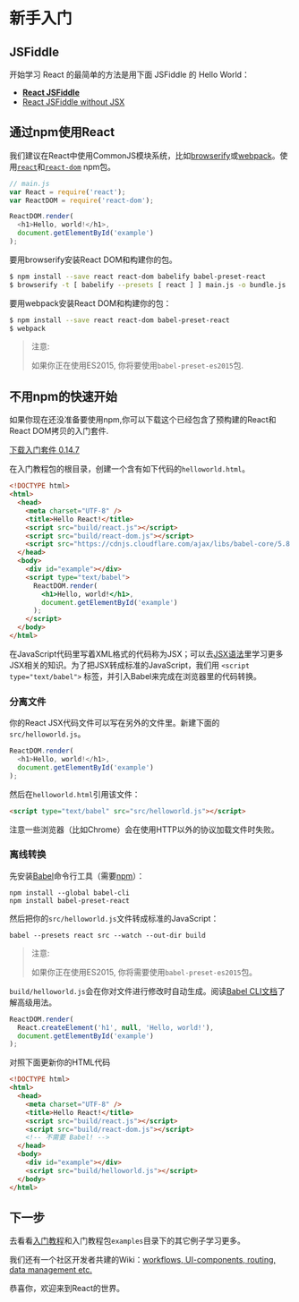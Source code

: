 # 新手入门

## JSFiddle

开始学习 React 的最简单的方法是用下面 JSFiddle 的 Hello World：

 * **[React JSFiddle](https://jsfiddle.net/reactjs/69z2wepo/)**
 * [React JSFiddle without JSX](https://jsfiddle.net/reactjs/5vjqabv3/)

## 通过npm使用React

我们建议在React中使用CommonJS模块系统，比如[browserify](http://browserify.org/)或[webpack](https://webpack.github.io/)。使用[`react`](https://www.npmjs.com/package/react)和[`react-dom`](https://www.npmjs.com/package/react-dom) npm包。

```js
// main.js
var React = require('react');
var ReactDOM = require('react-dom');

ReactDOM.render(
  <h1>Hello, world!</h1>,
  document.getElementById('example')
);
```

要用browserify安装React DOM和构建你的包。

```sh
$ npm install --save react react-dom babelify babel-preset-react
$ browserify -t [ babelify --presets [ react ] ] main.js -o bundle.js
```

要用webpack安装React DOM和构建你的包：  

```sh
$ npm install --save react react-dom babel-preset-react
$ webpack
```

> 注意:
>
> 如果你正在使用ES2015, 你将要使用`babel-preset-es2015`包.


## 不用npm的快速开始

如果你现在还没准备要使用npm,你可以下载这个已经包含了预构建的React和React DOM拷贝的入门套件. 

<div class="buttons-unit downloads">
  <a href="/react/downloads/react-0.14.7.zip" class="button">
    下载入门套件 0.14.7
  </a>
</div>

在入门教程包的根目录，创建一个含有如下代码的`helloworld.html`。

```html
<!DOCTYPE html>
<html>
  <head>
    <meta charset="UTF-8" />
    <title>Hello React!</title>
    <script src="build/react.js"></script>
    <script src="build/react-dom.js"></script>
    <script src="https://cdnjs.cloudflare.com/ajax/libs/babel-core/5.8.23/browser.min.js"></script>
  </head>
  <body>
    <div id="example"></div>
    <script type="text/babel">
      ReactDOM.render(
        <h1>Hello, world!</h1>,
        document.getElementById('example')
      );
    </script>
  </body>
</html>
```

在JavaScript代码里写着XML格式的代码称为JSX；可以去[JSX语法](02.1-jsx-in-depth.md)里学习更多JSX相关的知识。为了把JSX转成标准的JavaScript，我们用 `<script type="text/babel">` 标签，并引入Babel来完成在浏览器里的代码转换。

### 分离文件

你的React JSX代码文件可以写在另外的文件里。新建下面的`src/helloworld.js`。

```javascript
ReactDOM.render(
  <h1>Hello, world!</h1>,
  document.getElementById('example')
);
```

然后在`helloworld.html`引用该文件：

```html
<script type="text/babel" src="src/helloworld.js"></script>
```

注意一些浏览器（比如Chrome）会在使用HTTP以外的协议加载文件时失败。

### 离线转换

先安装[Babel](http://babeljs.io/)命令行工具（需要[npm](https://www.npmjs.com/)）：

```
npm install --global babel-cli
npm install babel-preset-react
```

然后把你的`src/helloworld.js`文件转成标准的JavaScript：

```
babel --presets react src --watch --out-dir build
```

> 注意:
>
> 如果你正在使用ES2015, 你将需要使用`babel-preset-es2015`包。

`build/helloworld.js`会在你对文件进行修改时自动生成。阅读[Babel CLI文档](http://babeljs.io/docs/usage/cli/)了解高级用法。

```javascript
ReactDOM.render(
  React.createElement('h1', null, 'Hello, world!'),
  document.getElementById('example')
);
```

对照下面更新你的HTML代码

```html
<!DOCTYPE html>
<html>
  <head>
    <meta charset="UTF-8" />
    <title>Hello React!</title>
    <script src="build/react.js"></script>
    <script src="build/react-dom.js"></script>
    <!-- 不需要 Babel! -->
  </head>
  <body>
    <div id="example"></div>
    <script src="build/helloworld.js"></script>
  </body>
</html>
```

## 下一步

去看看[入门教程](tutorial.md)和入门教程包`examples`目录下的其它例子学习更多。

我们还有一个社区开发者共建的Wiki：[workflows, UI-components, routing, data management etc.](https://github.com/facebook/react/wiki/Complementary-Tools)

恭喜你，欢迎来到React的世界。
